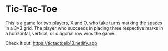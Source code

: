 <h1>Tic-Tac-Toe </h1>
This is a game for two players, X and O, who take turns marking the spaces in a 3×3 grid. The player who succeeds in placing three respective marks in a horizontal, vertical, or diagonal row wins the game.

Check it out: https://tictactoeib13.netlify.app
